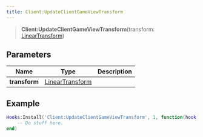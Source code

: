 ```yaml
---
title: Client:UpdateClientGameViewTransform
---
```


> **Client:UpdateClientGameViewTransform**(transform: [LinearTransform](/vext/ref/shared/type/lineartransform))

## Parameters

| Name | Type | Description |
| ---- | ---- | ----------- |
| **transform** | [LinearTransform](/vext/ref/shared/type/lineartransform) |  |

## Example

```lua
Hooks:Install('Client:UpdateClientGameViewTransform', 1, function(hook, transform)
    -- Do stuff here.
end)
```

